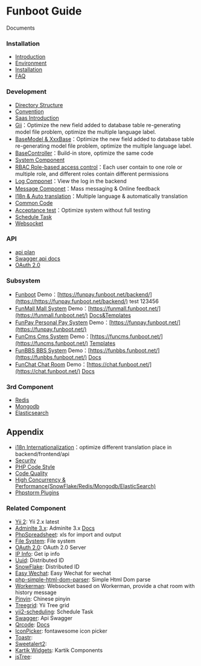 Funboot Guide
====================

Documents

### Installation

* [Introduction](../../README.md)
* [Environment](start-env.md)
* [Installation](start-installation.md)
* [FAQ](start-faq.md)


### Development

* [Directory Structure](dev-structure.md)
* [Convention](dev-convention.md)
* [Saas Introduction](dev-saas.md)
* [Gii](dev-gii.md)：Optimize the new field added to database table re-generating model file problem, optimize the multiple language label.
* [BaseModel & XxxBase](dev-model.md)：Optimize the new field added to database table re-generating model file problem, optimize the multiple language label.
* [BaseController](dev-controller.md)：Build-in store, optimize the same code 
* [System Component](dev-component.md)
* [RBAC Role-based access control](dev-rbac.md)：Each user contain to one role or multiple role, and different roles contain different permissions
* [Log Componet](dev-log.md)：View the log in the backend
* [Message Componet](dev-message.md)：Mass messaging & Online feedback
* [I18n & Auto translation](dev-lang.md)：Multiple language & automatically translation
* [Common Code](dev-view.md)
* [Acceptance test](dev-test.md)：Optimize system without full testing 
* [Schedule Task](dev-schedule.md)
* [Websocket](dev-websocket.md)


### API

* [api plan](api.md)
* [Swagger api docs](api-swagger.md)
* [OAuth 2.0](oauth2.md)


### Subsystem

* [Funboot](https://github.com/funson86/funboot) Demo：[https://funpay.funboot.net/backend/](https://https://funpay.funboot.net/backend/) test 123456
* [FunMall Mall System](https://github.com/funson86/funmall) Demo：[https://funmall.funboot.net/](https://funmall.funboot.net/)  [Docs&Templates](https://github.com/funson86/funmall)
* [FunPay Personal Pay System](https://github.com/funson86/funpay) Demo：[https://funpay.funboot.net/](https://funpay.funboot.net/)
* [FunCms Cms System](https://github.com/funson86/funcms) Demo：[https://funcms.funboot.net/](https://funcms.funboot.net/)  [Templates](https://github.com/funson86/funcms)
* [FunBBS BBS System](https://github.com/funson86/funbbs) Demo：[https://funbbs.funboot.net/](https://funbbs.funboot.net/)  [Docs](https://github.com/funson86/funbbs)
* [FunChat Chat Room](https://github.com/funson86/yii2-websocket) Demo：[https://chat.funboot.net/](https://chat.funboot.net/)  [Docs](https://github.com/funson86/yii2-websocket)


### 3rd Component

* [Redis](3rd-redis.md)
* [Mongodb](3rd-mongodb.md)
* [Elasticsearch](3rd-elasticsearch.md)

Appendix
------------

* [i18n Internationalization](appendix-i18n.md)：optimize different translation place in backend/frontend/api
* [Security](appendix-security.md)
* [PHP Code Style](appendix-code-style.md)
* [Code Quality](appendix-quality.md)
* [High Concurrency & Performance(SnowFlake/Redis/Mongodb/ElasticSearch)](appendix-high.md)
* [Phpstorm Plugins](appendix-phpstorm.md)


### Related Component
- [Yii 2](http://www.yiiframework.com/): Yii 2.x latest
- [Adminlte 3.x](https://adminlte.io/): Adminlte 3.x [Docs](https://adminlte.io/docs/3.0/components/main-header.html)
- [PhpSpreadsheet](https://github.com/PHPOffice/PhpSpreadsheet): xls for import and output
- [File System](https://github.com/thephpleague/flysystem): File system
- [OAuth 2.0](https://github.com/thephpleague/oauth2-server): OAuth 2.0 Server
- [IP Info](https://github.com/zhuzhichao/ip-location-zh): Get ip info
- [Uuid](https://github.com/ramsey/uuid): Distributed ID
- [SnowFlake](https://github.com/godruoyi/php-snowflake): Distributed ID
- [Easy Wechat](https://github.com/jianyan74/yii2-treegrid): Easy Wechat for wechat
- [php-simple-html-dom-parser](https://github.com/Kub-AT/php-simple-html-dom-parser): Simple Html Dom parse
- [Workerman](https://github.com/walkor/Workerman): Websocket based on Workerman, provide a chat room with history message
- [Pinyin](https://github.com/overtrue/pinyin): Chinese pinyin
- [Treegrid](https://github.com/jianyan74/yii2-treegrid): Yii Tree grid
- [yii2-scheduling](https://github.com/omnilight/yii2-scheduling): Schedule Task
- [Swagger](https://github.com/zircote/swagger-php): Api Swagger
- [Qrcode](https://github.com/2amigos/qrcode-library): [Docs](https://qrcode-library.readthedocs.io/en/latest/)
- [IconPicker](https://github.com/itsjavi/fontawesome-iconpicker): fontawesome icon picker
- [Toastr](https://github.com/CodeSeven/toastr):
- [Sweetalert2](https://github.com/sweetalert2/sweetalert2):
- [Kartik Widgets](https://github.com/kartik-v/yii2-widget-datetimepicker): Kartik Components
- [jsTree](https://www.jstree.com/):
